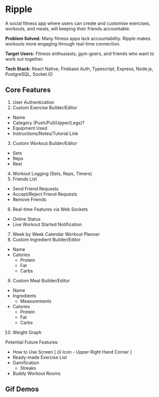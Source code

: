 # Ripple

A social fitness app where users can create and customise exercises, workouts, and meals, will keeping their friends accountable.

**Problem Solved:** Many fitness apps lack accountability. Ripple makes workouts more engaging through real-time connection.

**Target Users:** Fitness enthusiasts, gym-goers, and friends who want to work out together.

**Tech Stack:** React Native, Firebase Auth, Typescript, Express, Node.js, PostgreSQL, Socket.IO


## Core Features

1. User Authentication
2. Custom Exercise Builder/Editor
  - Name
  - Category (Push/Pull/Upper/Legs)?
  - Equipment Used
  - Instructions/Notes/Tutorial Link
3. Custom Workout Builder/Editor
  - Sets
  - Reps
  - Rest
4. Workout Logging (Sets, Reps, Timers)
5. Friends List
  - Send Friend Requests
  - Accept/Reject Friend Requests
  - Remove Friends
6. Real-time Features via Web Sockets
  - Online Status
  - Live Workout Started Notification
7. Week by Week Calendar Workout Planner
8. Custom Ingredient Builder/Editor
  - Name
  - Calories
    - Protein
    - Fat
    - Carbs
9. Custom Meal Builder/Editor
  - Name
  - Ingredients
    - Measurements
  - Calories
    - Protein
    - Fat
    - Carbs
10. Weight Graph

Potential Future Features:
- How to Use Screen [ (i) Icon - Upper Right Hand Corner ]
- Ready-made Exercise List
- Gamification
  - Streaks
- Buddy Workout Rooms

## Gif Demos


